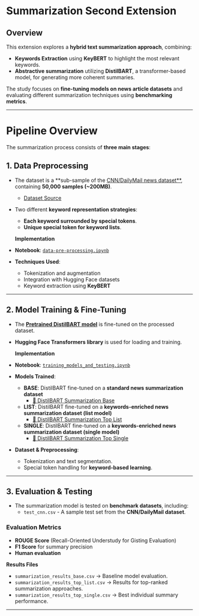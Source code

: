 # **Summarization Second Extension**

## **Overview**

This extension explores a **hybrid text summarization approach**, combining:

- **Keywords Extraction** using **KeyBERT** to highlight the most relevant keywords.
- **Abstractive summarization** utilizing **DistilBART**, a transformer-based model, for generating more coherent summaries.

The study focuses on **fine-tuning models on news article datasets** and evaluating different summarization techniques using **benchmarking metrics**.

---

# **Pipeline Overview**

The summarization process consists of **three main stages**:

## **1. Data Preprocessing**
- The dataset is a **sub-sample of the [CNN/DailyMail news dataset**](https://huggingface.co/datasets/VexPoli/cnn_sampled_dataset), containing **50,000 samples (~200MB)**.  
  - [Dataset Source](https://huggingface.co/VexPoli)

- Two different **keyword representation strategies**:
  - **Each keyword surrounded by special tokens**.
  - **Unique special token for keyword lists**.

  **Implementation**  
- **Notebook**: [`data-pre-processing.ipynb`](./data-pre-processing.ipynb)  
- **Techniques Used**:
  - Tokenization and augmentation
  - Integration with Hugging Face datasets
  - Keyword extraction using **KeyBERT**

---

## **2. Model Training & Fine-Tuning**
- The **[Pretrained DistilBART model](https://huggingface.co/sshleifer/distilbart-xsum-6-6)** is fine-tuned on the processed dataset.
- **Hugging Face Transformers library** is used for loading and training.

  **Implementation**  
- **Notebook**: [`training_models_and_testing.ipynb`](./training_models_and_testing.ipynb)  
- **Models Trained**:
  - **BASE**: DistilBART fine-tuned on a **standard news summarization dataset**  
    - [🔗 DistilBART Summarization Base](https://huggingface.co/VexPoli/distilbart-summarization-base)
  - **LIST**: DistilBART fine-tuned on a **keywords-enriched news summarization dataset (list model)**  
    - [🔗 DistilBART Summarization Top List](https://huggingface.co/VexPoli/distilbart-summarization-top-list)
  - **SINGLE**: DistilBART fine-tuned on a **keywords-enriched news summarization dataset (single model)**  
    - [🔗 DistilBART Summarization Top Single](https://huggingface.co/VexPoli/distilbart-summarization-top-single)

- **Dataset & Preprocessing**:
  - Tokenization and text segmentation.
  - Special token handling for **keyword-based learning**.

---

## **3. Evaluation & Testing**
- The summarization model is tested on **benchmark datasets**, including:
  -  `test_cnn.csv` - A sample test set from the **CNN/DailyMail dataset**.

### **Evaluation Metrics**
- **ROUGE Score** (Recall-Oriented Understudy for Gisting Evaluation)
- **F1 Score** for summary precision
- **Human evaluation**

 **Results Files**
- `summarization_results_base.csv` → Baseline model evaluation.
- `summarization_results_top_list.csv` → Results for top-ranked summarization approaches.
- `summarization_results_top_single.csv` → Best individual summary performance.

---

